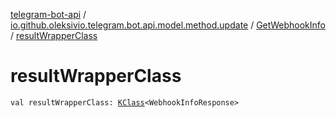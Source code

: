 [telegram-bot-api](../../index.md) / [io.github.oleksivio.telegram.bot.api.model.method.update](../index.md) / [GetWebhookInfo](index.md) / [resultWrapperClass](./result-wrapper-class.md)

# resultWrapperClass

`val resultWrapperClass: `[`KClass`](https://kotlinlang.org/api/latest/jvm/stdlib/kotlin.reflect/-k-class/index.html)`<WebhookInfoResponse>`
